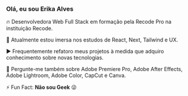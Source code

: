 ### Olá, eu sou Erika Alves

🔥 Desenvolvedora Web Full Stack em formação pela Recode Pro na instituição Recode.

🔭 Atualmente estou imersa nos estudos de React, Next, Tailwind e UX.

▶️ Frequentemente refatoro meus projetos à medida que adquiro conhecimento sobre novas tecnologias.

💬 Pergunte-me também sobre Adobe Premiere Pro, Adobe After Effects, Adobe Lightroom, Adobe Color, CapCut e Canva.

⚡ Fun Fact: **Não sou Geek** 😜








